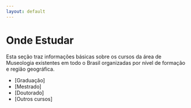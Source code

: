 ```yaml
---
layout: default
---
```


# Onde Estudar

Esta seção traz informações básicas sobre os cursos da área de Museologia existentes em todo o Brasil organizadas por nível de formação e região geográfica.

- [Graduação]
- [Mestrado]
- [Doutorado]
- [Outros cursos]
